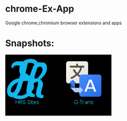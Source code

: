 chrome-Ex-App
=============

Google chrome,chromium browser extensions and apps


Snapshots:
=========

  <img src='image.png' alt='Snap' >
